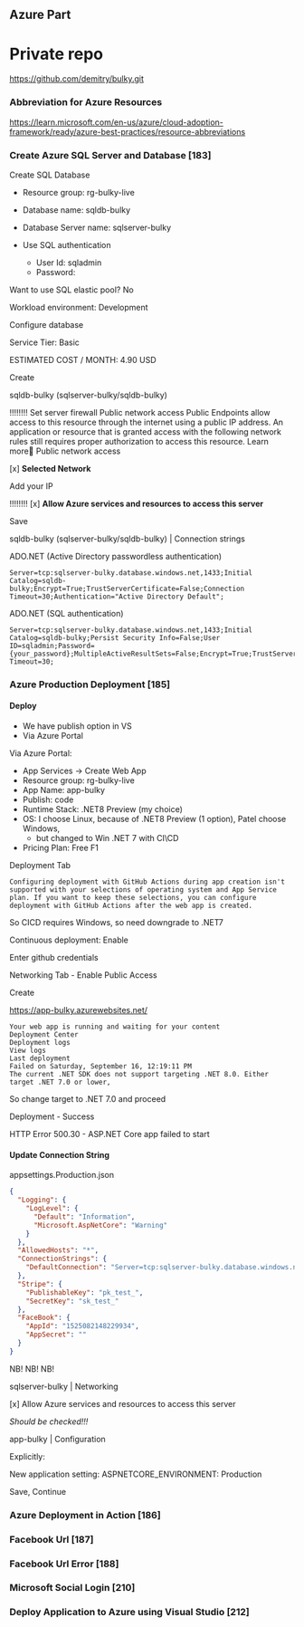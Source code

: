 ## Azure Part

# Private repo 
https://github.com/demitry/bulky.git

### Abbreviation for Azure Resources

https://learn.microsoft.com/en-us/azure/cloud-adoption-framework/ready/azure-best-practices/resource-abbreviations

### Create Azure SQL Server and Database [183]

Create SQL Database

- Resource group: rg-bulky-live
- Database name: sqldb-bulky
- Database Server name: sqlserver-bulky

- Use SQL authentication
  - User Id: sqladmin
  - Password: 

Want to use SQL elastic pool? No

Workload environment: Development

Configure database

Service Tier: Basic

ESTIMATED COST / MONTH: 4.90 USD

Create

sqldb-bulky (sqlserver-bulky/sqldb-bulky)

!!!!!!!!
Set server firewall
Public network access
Public Endpoints allow access to this resource through the internet using a public IP address. An application or resource that is granted access with the following network rules still requires proper authorization to access this resource. Learn more
Public network access

[x] **Selected Network**

Add your IP

!!!!!!!!
[x] **Allow Azure services and resources to access this server**

Save

sqldb-bulky (sqlserver-bulky/sqldb-bulky) | Connection strings

ADO.NET (Active Directory passwordless authentication)
```
Server=tcp:sqlserver-bulky.database.windows.net,1433;Initial Catalog=sqldb-bulky;Encrypt=True;TrustServerCertificate=False;Connection Timeout=30;Authentication="Active Directory Default";
```


ADO.NET (SQL authentication)
```
Server=tcp:sqlserver-bulky.database.windows.net,1433;Initial Catalog=sqldb-bulky;Persist Security Info=False;User ID=sqladmin;Password={your_password};MultipleActiveResultSets=False;Encrypt=True;TrustServerCertificate=False;Connection Timeout=30;
```

### Azure Production Deployment [185]

#### Deploy

- We have publish option in VS
- Via Azure Portal

Via Azure Portal:

- App Services -> Create Web App
- Resource group: rg-bulky-live
- App Name: app-bulky
- Publish: code
- Runtime Stack: .NET8 Preview (my choice)
- OS: I choose Linux, because of .NET8 Preview (1 option), Patel choose Windows, 
    - but changed to Win .NET 7 with CI\CD
- Pricing Plan: Free F1

Deployment Tab
```
Configuring deployment with GitHub Actions during app creation isn't supported with your selections of operating system and App Service plan. If you want to keep these selections, you can configure deployment with GitHub Actions after the web app is created.
```
So CICD requires Windows, so need downgrade to .NET7

Continuous deployment: Enable

Enter github credentials

Networking Tab - Enable Public Access

Create

https://app-bulky.azurewebsites.net/

```
Your web app is running and waiting for your content
Deployment Center
Deployment logs
View logs
Last deployment
Failed on Saturday, September 16, 12:19:11 PM
The current .NET SDK does not support targeting .NET 8.0. Either target .NET 7.0 or lower,
```

So change target to .NET 7.0 and proceed

Deployment - Success

HTTP Error 500.30 - ASP.NET Core app failed to start

#### Update Connection String

appsettings.Production.json

```json
{
  "Logging": {
    "LogLevel": {
      "Default": "Information",
      "Microsoft.AspNetCore": "Warning"
    }
  },
  "AllowedHosts": "*",
  "ConnectionStrings": {
    "DefaultConnection": "Server=tcp:sqlserver-bulky.database.windows.net,1433;Initial Catalog=sqldb-bulky;Persist Security Info=False;User ID=sqladmin;Password=;MultipleActiveResultSets=False;Encrypt=True;TrustServerCertificate=False;Connection Timeout=30;"
  },
  "Stripe": {
    "PublishableKey": "pk_test_",
    "SecretKey": "sk_test_"
  },
  "FaceBook": {
    "AppId": "1525082148229934",
    "AppSecret": ""
  }
}
```

NB! NB! NB!

sqlserver-bulky | Networking

[x] Allow Azure services and resources to access this server

*Should be checked!!!*


app-bulky | Configuration

Explicitly:

New application setting: ASPNETCORE_ENVIRONMENT: Production

Save, Continue

### Azure Deployment in Action [186]
### Facebook Url [187]
### Facebook Url Error [188]
### Microsoft Social Login [210]
### Deploy Application to Azure using Visual Studio [212]
